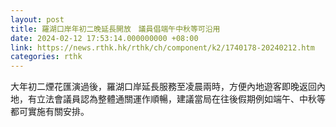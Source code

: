 ```yaml
---
layout: post
title: 羅湖口岸年初二晚延長開放　議員倡端午中秋等可沿用
date: 2024-02-12 17:53:14.000000000 +08:00
link: https://news.rthk.hk/rthk/ch/component/k2/1740178-20240212.htm
categories: rthk
---
```


大年初二煙花匯演過後，羅湖口岸延長服務至凌晨兩時，方便內地遊客即晚返回內地，有立法會議員認為整體通關運作順暢，建議當局在往後假期例如端午、中秋等都可實施有關安排。
